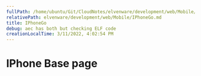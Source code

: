 ```yaml
---
fullPath: /home/ubuntu/Git/CloudNotes/elvenware/development/web/Mobile/IPhoneGo.md
relativePath: elvenware/development/web/Mobile/IPhoneGo.md
title: IPhoneGo
debug: aec has both but checking ELF code
creationLocalTime: 3/11/2022, 4:02:54 PM
---
```


<!-- toc -->
<!-- tocstop -->

IPhone Base page
================
